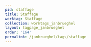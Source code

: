 ```yaml
---
pid: staffage
title: Staffage
worktag: Staffage
collection: worktags_janbrueghel
layout: tagpage_janbrueghel
order: '164'
permalink: /janbrueghel/tags/staffage
---
```

